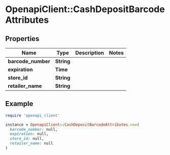 # OpenapiClient::CashDepositBarcodeAttributes

## Properties

| Name | Type | Description | Notes |
| ---- | ---- | ----------- | ----- |
| **barcode_number** | **String** |  |  |
| **expiration** | **Time** |  |  |
| **store_id** | **String** |  |  |
| **retailer_name** | **String** |  |  |

## Example

```ruby
require 'openapi_client'

instance = OpenapiClient::CashDepositBarcodeAttributes.new(
  barcode_number: null,
  expiration: null,
  store_id: null,
  retailer_name: null
)
```

